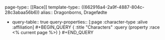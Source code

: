 page-type:: [[Race]]
template-type:: ((662916a4-2a9f-4887-804c-28c3abaa56b6))
alias:: Dragonborns, Dragefødte

- query-table:: true
  query-properties:: [:page :character-type :alive :affiliation]
  #+BEGIN_QUERY
  {
  :title "Characters"
  :query (property :race <% current page %>)
  }
  #+END_QUERY
